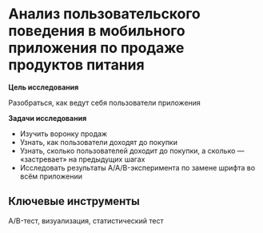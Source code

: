# Анализ пользовательского поведения в мобильного приложения по продаже продуктов питания

**Цель исследования**

Разобраться, как ведут себя пользователи приложения

**Задачи исследования**

* Изучить воронку продаж
* Узнать, как пользователи доходят до покупки
* Узнать, сколько пользователей доходит до покупки, а сколько — «застревает» на предыдущих шагах
* Исследовать результаты A/A/B-эксперимента по замене шрифта во всём приложении

## Ключевые инструменты
A/B-тест, визуализация, статистический тест

